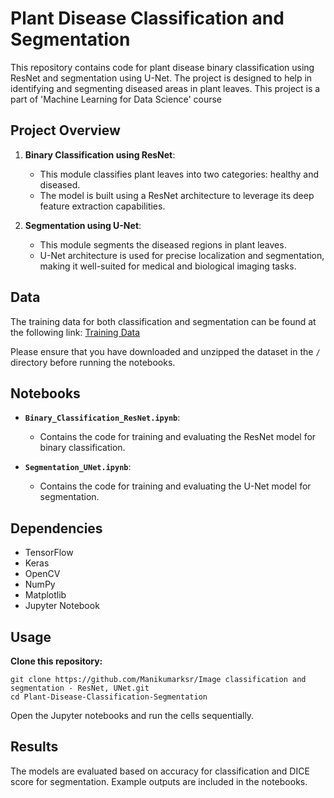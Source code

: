 # Plant Disease Classification and Segmentation

This repository contains code for plant disease binary classification using ResNet and segmentation using U-Net. The project is designed to help in identifying and segmenting diseased areas in plant leaves. This project is a part of 'Machine Learning for Data Science' course 

## Project Overview

1. **Binary Classification using ResNet**: 
   - This module classifies plant leaves into two categories: healthy and diseased.
   - The model is built using a ResNet architecture to leverage its deep feature extraction capabilities.

2. **Segmentation using U-Net**: 
   - This module segments the diseased regions in plant leaves.
   - U-Net architecture is used for precise localization and segmentation, making it well-suited for medical and biological imaging tasks.

## Data

The training data for both classification and segmentation can be found at the following link: [Training Data](https://drive.google.com/file/d/1PL8fFyHLQr4bNQy2ejF98g-igfA9K_KU/view?usp=drive_link)

Please ensure that you have downloaded and unzipped the dataset in the `/` directory before running the notebooks.

## Notebooks

- **`Binary_Classification_ResNet.ipynb`**:
  - Contains the code for training and evaluating the ResNet model for binary classification.

- **`Segmentation_UNet.ipynb`**:
  - Contains the code for training and evaluating the U-Net model for segmentation.

## Dependencies
- TensorFlow
- Keras
- OpenCV
- NumPy
- Matplotlib
- Jupyter Notebook

## Usage
**Clone this repository:**
```
git clone https://github.com/Manikumarksr/Image classification and segmentation - ResNet, UNet.git
cd Plant-Disease-Classification-Segmentation

```
Open the Jupyter notebooks and run the cells sequentially.

## Results
The models are evaluated based on accuracy for classification and DICE score for segmentation. Example outputs are included in the notebooks.
